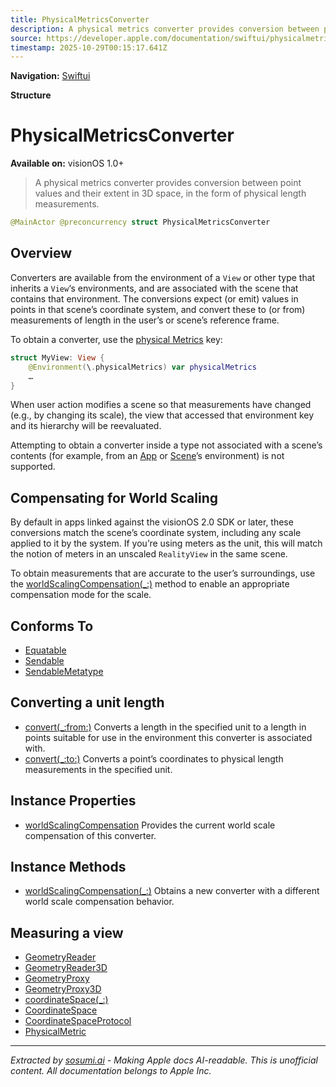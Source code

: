 ```yaml
---
title: PhysicalMetricsConverter
description: A physical metrics converter provides conversion between point values and their extent in 3D space, in the form of physical length measurements.
source: https://developer.apple.com/documentation/swiftui/physicalmetricsconverter
timestamp: 2025-10-29T00:15:17.641Z
---
```


**Navigation:** [Swiftui](/documentation/swiftui)

**Structure**

# PhysicalMetricsConverter

**Available on:** visionOS 1.0+

> A physical metrics converter provides conversion between point values and their extent in 3D space, in the form of physical length measurements.

```swift
@MainActor @preconcurrency struct PhysicalMetricsConverter
```

## Overview

Converters are available from the environment of a `View` or other type that inherits a `View`‘s environments, and are associated with the scene that contains that environment. The conversions expect (or emit) values in points in that scene’s coordinate system, and convert these to (or from) measurements of length in the user’s or scene’s reference frame.

To obtain a converter, use the [physical Metrics](/documentation/swiftui/environmentvalues/physicalmetrics) key:

```swift
struct MyView: View {
    @Environment(\.physicalMetrics) var physicalMetrics
    …
}
```

When user action modifies a scene so that measurements have changed (e.g., by changing its scale), the view that accessed that environment key and its hierarchy will be reevaluated.

Attempting to obtain a converter inside a type not associated with a scene’s contents (for example, from an [App](/documentation/swiftui/app) or [Scene](/documentation/swiftui/scene)’s environment) is not supported.

## Compensating for World Scaling

By default in apps linked against the visionOS 2.0 SDK or later, these conversions match the scene’s coordinate system, including any scale applied to it by the system. If you’re using meters as the unit, this will match the notion of meters in an unscaled `RealityView` in the same scene.

To obtain measurements that are accurate to the user’s surroundings, use the [worldScalingCompensation(_:)](/documentation/swiftui/physicalmetricsconverter/worldscalingcompensation(_:)) method to enable an appropriate compensation mode for the scale.

## Conforms To

- [Equatable](/documentation/Swift/Equatable)
- [Sendable](/documentation/Swift/Sendable)
- [SendableMetatype](/documentation/Swift/SendableMetatype)

## Converting a unit length

- [convert(_:from:)](/documentation/swiftui/physicalmetricsconverter/convert(_:from:)) Converts a length in the specified unit to a length in points suitable for use in the environment this converter is associated with.
- [convert(_:to:)](/documentation/swiftui/physicalmetricsconverter/convert(_:to:)) Converts a point’s coordinates to physical length measurements in the specified unit.

## Instance Properties

- [worldScalingCompensation](/documentation/swiftui/physicalmetricsconverter/worldscalingcompensation) Provides the current world scale compensation of this converter.

## Instance Methods

- [worldScalingCompensation(_:)](/documentation/swiftui/physicalmetricsconverter/worldscalingcompensation(_:)) Obtains a new converter with a different world scale compensation behavior.

## Measuring a view

- [GeometryReader](/documentation/swiftui/geometryreader)
- [GeometryReader3D](/documentation/swiftui/geometryreader3d)
- [GeometryProxy](/documentation/swiftui/geometryproxy)
- [GeometryProxy3D](/documentation/swiftui/geometryproxy3d)
- [coordinateSpace(_:)](/documentation/swiftui/view/coordinatespace(_:))
- [CoordinateSpace](/documentation/swiftui/coordinatespace)
- [CoordinateSpaceProtocol](/documentation/swiftui/coordinatespaceprotocol)
- [PhysicalMetric](/documentation/swiftui/physicalmetric)

---

*Extracted by [sosumi.ai](https://sosumi.ai) - Making Apple docs AI-readable.*
*This is unofficial content. All documentation belongs to Apple Inc.*
